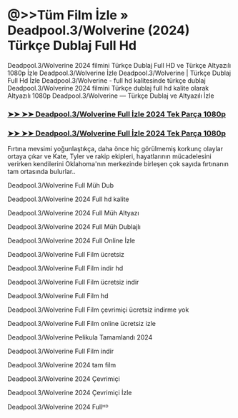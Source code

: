 # @>>Tüm Film İzle » Deadpool.3/Wolverine (2024) Türkçe Dublaj Full Hd

Deadpool.3/Wolverine 2024 filmini Türkçe Dublaj Full HD ve Türkçe Altyazılı 1080p İzle Deadpool.3/Wolverine İzle Deadpool.3/Wolverine | Türkçe Dublaj Full Hd İzle Deadpool.3/Wolverine - full hd kalitesinde türkçe dublaj Deadpool.3/Wolverine 2024 filmini Türkçe dublaj full hd kalite olarak Altyazılı 1080p Deadpool.3/Wolverine — Türkçe Dublaj ve Altyazılı İzle

### [➤➤ ➤➤ Deadpool.3/Wolverine Full İzle 2024 Tek Parça 1080p](https://inflix.site/tr/movie/533535/deadpool-wolverine)
### [➤➤ ➤➤ Deadpool.3/Wolverine Full İzle 2024 Tek Parça 1080p](https://inflix.site/tr/movie/533535/deadpool-wolverine)
Fırtına mevsimi yoğunlaştıkça, daha önce hiç görülmemiş korkunç olaylar ortaya çıkar ve Kate, Tyler ve rakip ekipleri, hayatlarının mücadelesini verirken kendilerini Oklahoma'nın merkezinde birleşen çok sayıda fırtınanın tam ortasında bulurlar..

Deadpool.3/Wolverine Full Müh Dub

Deadpool.3/Wolverine 2024 Full hd kalite

Deadpool.3/Wolverine 2024 Full Müh Altyazı

Deadpool.3/Wolverine 2024 Full Müh Dublajlı

Deadpool.3/Wolverine 2024 Full Online İzle

Deadpool.3/Wolverine Full Film ücretsiz

Deadpool.3/Wolverine Full Film indir hd

Deadpool.3/Wolverine Full Film ücretsiz indir

Deadpool.3/Wolverine Full Film hd

Deadpool.3/Wolverine Full Film çevrimiçi ücretsiz indirme yok

Deadpool.3/Wolverine Full Film online ücretsiz izle

Deadpool.3/Wolverine Pelikula Tamamlandı 2024

Deadpool.3/Wolverine Full Film indir

Deadpool.3/Wolverine 2024 tam film

Deadpool.3/Wolverine 2024 Çevrimiçi

Deadpool.3/Wolverine 2024 Çevrimiçi İzle

Deadpool.3/Wolverine 2024 Fullᴴᴰ
